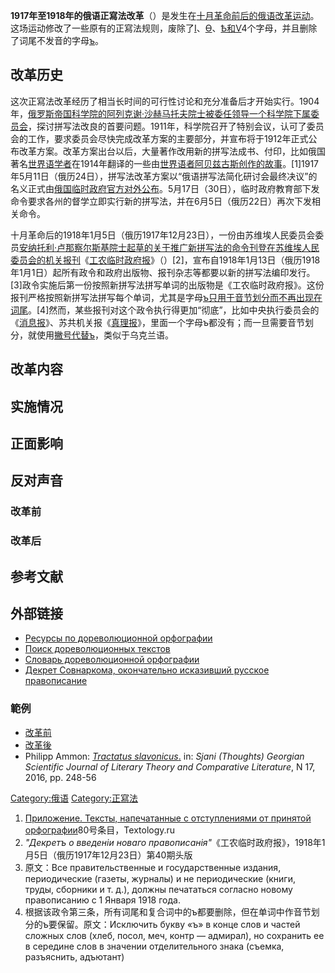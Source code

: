 **1917年至1918年的俄语正寫法改革**（）是发生在[十月革命前后的俄语改革运动](../Page/十月革命.md "wikilink")。这场运动修改了一些原有的正寫法规则，废除了[І](../Page/І.md "wikilink")、[Ѳ](https://zh.wikipedia.org/wiki/Ѳ "wikilink")、[Ѣ和](../Page/Ѣ.md "wikilink")[Ѵ](https://zh.wikipedia.org/wiki/Ѵ "wikilink")4个字母，并且删除了词尾不发音的字母[ъ](https://zh.wikipedia.org/wiki/ъ "wikilink")。

## 改革历史

这次正寫法改革经历了相当长时间的可行性讨论和充分准备后才开始实行。1904年，[俄罗斯帝国科学院的](https://zh.wikipedia.org/wiki/俄罗斯科学院 "wikilink")[阿列克谢·沙赫马托夫院士被委任领导一个科学院下属委员会](https://zh.wikipedia.org/wiki/阿列克谢·沙赫马托夫 "wikilink")，探讨拼写法改良的首要问题。1911年，科学院召开了特别会议，认可了委员会的工作，要求委员会尽快完成改革方案的主要部分，并宣布将于1912年正式公布改革方案。改革方案出台以后，大量著作改用新的拼写法成书、付印，比如俄国著名[世界语学者](../Page/世界语.md "wikilink")在1914年翻译的一些由[世界语者阿贝兹古斯创作的故事](../Page/世界语者.md "wikilink")。\[1\]1917年5月11日（俄历24日），拼写法改革方案以“俄语拼写法简化研讨会最终决议”的名义正式由[俄国临时政府官方对外公布](https://zh.wikipedia.org/wiki/俄国临时政府 "wikilink")。5月17日（30日），临时政府教育部下发命令要求各州的督学立即实行新的拼写法，并在6月5日（俄历22日）再次下发相关命令。

十月革命后的1918年1月5日（俄历1917年12月23日），一份由苏维埃人民委员会委员[安纳托利·卢那察尔斯基院士起草的关于推广新拼写法的命令刊登在苏维埃人民委员会的机关报刊](https://zh.wikipedia.org/wiki/安纳托利·卢那察尔斯基 "wikilink")《[工农临时政府报](https://zh.wikipedia.org/wiki/工农临时政府报 "wikilink")》（）\[2\]，宣布自1918年1月13日（俄历1918年1月1日）起所有政令和政府出版物、报刊杂志等都要以新的拼写法编印发行。\[3\]政令实施后第一份按照新拼写法拼写单词的出版物是《工农临时政府报》。这份报刊严格按照新拼写法拼写每个单词，尤其是字母[ъ只用于音节划分而不再出现在词尾](https://zh.wikipedia.org/wiki/ъ "wikilink")。\[4\]然而，某些报刊对这个政令执行得更加“彻底”，比如中央执行委员会的《[消息报](../Page/消息报.md "wikilink")》、苏共机关报《[真理报](../Page/真理报.md "wikilink")》，里面一个字母ъ都没有；而一旦需要音节划分，就使用[撇号代替ъ](../Page/撇号.md "wikilink")，类似于乌克兰语。

## 改革内容

## 实施情况

## 正面影响

## 反对声音

### 改革前

### 改革后

## 参考文献

<references />

## 外部链接

  - [Ресурсы по дореволюционной
    орфографии](http://arhivarij.narod.ru/do_revoliucii.html)
  - [Поиск дореволюционных текстов](http://ephto.free.fr/poisk/)
  - [Словарь дореволюционной
    орфографии](https://web.archive.org/web/20100621041620/http://www.cms4site.ru/ru-joke-13-1917.html)
  - [Декрет Совнаркома, окончательно исказивший русское
    правописание](http://www.liveinternet.ru/users/2483533/post112698964/)

### 範例

  - [改革前](http://russiasgreatwar.org/docs/Turgenev_Vospominanija_TGShevchenko_1875.pdf)
  - [改革後](http://russiasgreatwar.org/docs/Turgenev_Vospominanija_TGShevchenko_1875_new_orth2.pdf)
  - Philipp Ammon: [*Tractatus
    slavonicus*.](http://sjani.ge/sjani-17/ფილიპპ%20ამონი.pdf) in:
    *Sjani (Thoughts) Georgian Scientific Journal of Literary Theory and
    Comparative Literature*, N 17, 2016, pp. 248-56

[Category:俄语](https://zh.wikipedia.org/wiki/Category:俄语 "wikilink")
[Category:正寫法](https://zh.wikipedia.org/wiki/Category:正寫法 "wikilink")

1.  [Приложение. Тексты, напечатанные с отступлениями от принятой
    орфографии](http://www.textology.ru/article.aspx?aId=197)80号条目，Textology.ru
2.  *"Декретъ о введеніи новаго
    правописанія"*《工农临时政府报》，1918年1月5日（俄历1917年12月23日）第40期头版
3.  原文：Все правительственные и государственные издания, периодические
    (газеты, журналы) и не периодические (книги, труды, сборники и т.
    д.), должны печататься согласно новому правописанию с 1 Января 1918
    года.
4.  根据该政令第三条，所有词尾和复合词中的ъ都要删除，但在单词中作音节划分的ъ要保留。原文：Исключить букву «ъ» в
    конце слов и частей сложных слов (хлеб, посол, меч, контр —
    адмирал), но сохранить ее в середине слов в значении
    отделительного знака (съемка, разъяснить, адъютант)